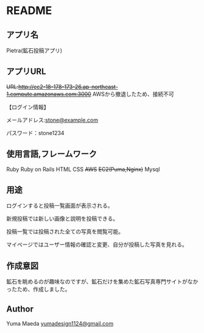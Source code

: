 # README

## アプリ名
Pietra(鉱石投稿アプリ)

## アプリURL
~~URL:http://ec2-18-178-173-26.ap-northeast-1.compute.amazonaws.com:3000~~
AWSから撤退したため、接続不可

【ログイン情報】

メールアドレス:stone@example.com

パスワード：stone1234

## 使用言語,フレームワーク
Ruby
Ruby on Rails
HTML
CSS
~~AWS~~
~~EC2(Puma,Nginx)~~
Mysql


## 用途
ログインすると投稿一覧画面が表示される。

新規投稿では新しい画像と説明を投稿できる。

投稿一覧では投稿された全ての写真を閲覧可能。

マイページではユーザー情報の確認と変更、自分が投稿した写真を見れる。

## 作成意図
鉱石を眺めるのが趣味なのですが、鉱石だけを集めた鉱石写真専門サイトがなかったため、作成しました。

## Author
Yuma Maeda
yumadesign1124@gmail.com
